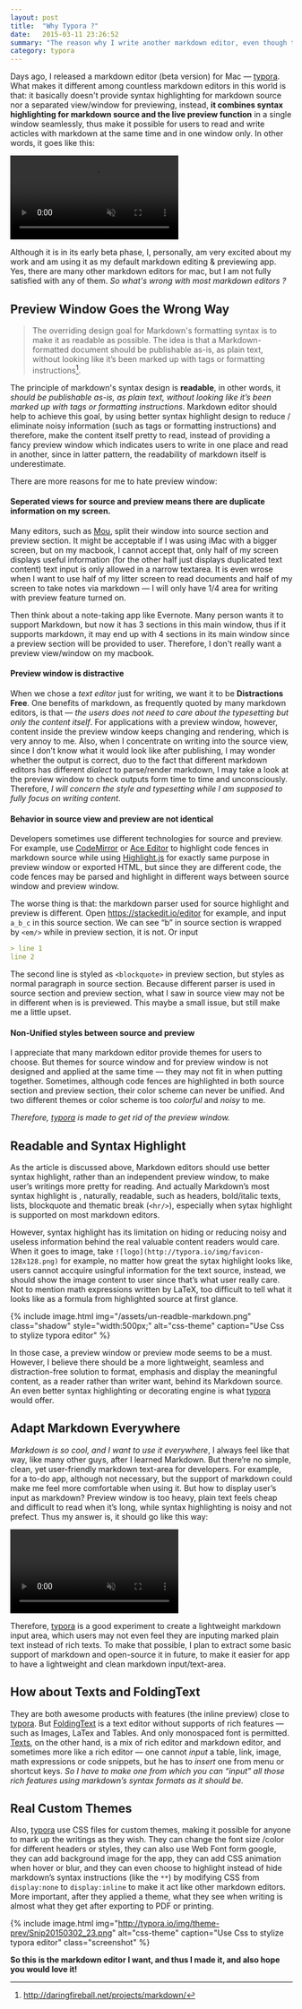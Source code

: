 ```yaml
---
layout: post
title:  "Why Typora ?"
date:   2015-03-11 23:26:52
summary: "The reason why I write another markdown editor, even though there're already too many markdown editors in this world. "
category: typora
---
```

Days ago, I released a markdown editor (beta version) for Mac — [typora][]. What makes it different among countless markdown editors in this world is that: it basically doesn't provide syntax highlighting for markdown source nor a separated view/window for previewing, instead, **it combines syntax highlighting for markdown source and the live preview function** in a single window seamlessly, thus make it possible for users to read and write acticles with markdown at the same time and in one window only. In other words, it goes like this:

<p><video src="http://typora.io/img/beta.mov" type="video/h.264" autoplay="autoplay" muted="muted" preload="preload" loop="loop" ></video></p>


Although it is in its early beta phase, I, personally, am very excited about my work and am using it as my default markdown editing & previewing app. Yes, there are many other markdown editors for mac, but I am not fully satisfied with any of them. *So what's wrong with most markdown editors ?*

## Preview Window Goes the Wrong Way

> The overriding design goal for Markdown's formatting syntax is to make it as readable as possible. The idea is that a Markdown-formatted document should be publishable as-is, as plain text, without looking like it’s been marked up with tags or formatting instructions[^markdown-principles].

The principle of markdown's syntax design is **readable**, in other words, it *should be publishable as-is, as plain text, without looking like it’s been marked up with tags or formatting instructions*. Markdown editor should help to achieve this goal, by using better syntax highlight design to reduce / eliminate noisy information (such as tags or formatting instructions) and therefore, make the content itself pretty to read, instead of providing a fancy preview window which indicates users to write in one place and read in another, since in latter pattern, the readability of markdown itself is underestimate.

There are more reasons for me to hate preview window:

#### Seperated views for source and preview means there are duplicate information on my screen.

Many editors, such as [Mou](http://25.io/mou/), split their window into source section and preview section. It might be acceptable if I was using iMac with a bigger screen, but on my macbook, I cannot accept that, only half of my screen displays useful information (for the other half just displays duplicated text content) text input is only allowed in a narrow textarea. It is even wrose when I want to use half of my litter screen to read documents and half of my screen to take notes via markdown — I will only have 1/4 area for writing with preview feature turned on. 

Then think about a note-taking app like Evernote. Many person wants it to support Markdown, but now it has 3 sections in this main window, thus if it supports markdown, it may end up with 4 sections in its main window since a preview section will be provided to user. Therefore, I don't really want a preview view/window on my macbook.

#### Preview window is distractive

When we chose a *text editor* just for writing, we want it to be **Distractions Free**. One benefits of markdown, as frequently quoted by many markdown editors, is that — *the users does not need to care about the typesetting but only the content itself*. For applications with a preview window, however, content inside the preview window keeps changing and rendering, which is very annoy to me. Also, when I concentrate on writing into the source view, since I don’t know what it would look like after publishing, I may wonder whether the output is correct, duo to the fact that different markdown editors has different *dialect* to parse/render markdown, I may take a look at the preview window to check outputs form time to time and unconsciously. Therefore, *I will concern the style and typesetting while I am supposed to fully focus on writing content*.

#### Behavior in source view and preview are not identical

Developers sometimes use different technologies for source and preview. For example, use [CodeMirror](http://codemirror.net) or [Ace Editor](http://ace.c9.io) to highlight code fences in markdown source while using [Highlight.js](https://highlightjs.org) for exactly same purpose in preview window or exported HTML, but since they are different code, the code fences may be parsed and highlight in different ways between source window and preview window.

The worse thing is that: the markdown parser used for source highlight and preview is different. Open <https://stackedit.io/editor> for example, and input `a_b_c` in this source section. We can see “b” in source section is wrapped by `<em/>` while in preview section, it is not. Or input 

``` markdown
> line 1
line 2
```

The second line is styled as `<blockquote>` in preview section, but styles as normal paragraph in source section. Because different parser is used in source section and preview section, what I saw in source view may not be in different when is is previewed. This maybe a small issue, but still make me a little upset.

#### Non-Unified styles between source and preview

I appreciate that many markdown editor provide themes for users to choose.  But themes for source window and for preview window is not designed and applied at the same time — they may not fit in when putting together. Sometimes, although code fences are highlighted in both source section and preview section, their color scheme can never be unified. And two different themes or color scheme is too *colorful* and *noisy* to me.

*Therefore, [typora][] is made to get rid of the preview window.*

## Readable and Syntax Highlight

As the article is discussed above, Markdown editors should use better syntax highlight, rather than an independent preview window, to make user’s writings more pretty for reading. And actually Markdown’s most syntax highlight is , naturally, readable, such as headers, bold/italic texts, lists, blockquote and thematic break (`<hr/>`), especially when sytax highlight is supported on most markdown editors.

However, syntax highlight has its limitation on hiding or reducing noisy and useless information behind the real valuable content readers would care. When it goes to image, take `![logo](http://typora.io/img/favicon-128x128.png)` for example, no matter how great the sytax highlight looks like, users cannot accquire usingful information for the text source, instead, we should show the image content to user since that’s what user really care. Not to mention math expressions written by LaTeX, too difficult to tell what it looks like as a formula from highlighted source at first glance. 

{% include image.html img="/assets/un-readble-markdown.png" class="shadow" style="width:500px;" alt="css-theme" caption="Use Css to stylize typora editor" %}


In those case, a preview window or preview mode seems to be a must. However, I believe there should be a more lightweight, seamless and distraction-free solution to format, emphasis and display the meaningful content, as a reader rather than writer want, behind its Markdown source.  An even better syntax highlighting or decorating engine is what [typora][] would offer.

## Adapt Markdown Everywhere

*Markdown is so cool, and I want to use it everywhere*, I always feel like that way, like many other guys, after I learned Markdown. But there’re no simple, clean, yet user-friendly markdown text-area for developers. For example, for a to-do app, although not necessary, but the support of markdown could make me feel more comfortable when using it. But how to display user’s input as markdown? Preview window is too heavy, plain text feels cheap and difficult to read when it’s long, while syntax highlighting is noisy and not prefect. Thus my answer is, it should go like this way:

<video src="{{ site.baseurl }}/assets/todo-demo.mov" type="video/h.264" autoplay="autoplay" muted="muted" preload="preload" loop="loop" ></video>


Therefore, [typora][] is a good experiment to create a lightweight markdown input area, which users may not even feel they are inputing marked plain text instead of rich texts. To make that possible, I plan to extract some basic support of markdown and open-source it in future, to make it easier for app to have a lightweight and clean markdown input/text-area.

## How about Texts and FoldingText

They are both awesome products with features (the inline preview) close to [typora][]. But [FoldingText](http://www.foldingtext.com) is a text editor without supports of rich features — such as Images, LaTex and Tables. And only monospaced font is permitted. [Texts](http://www.texts.io), on the other hand, is a mix of rich editor and markdown editor, and sometimes more like a rich editor — one cannot *input* a table, link, image, math expressions or code snippets, but he has to *insert* one from menu or shortcut keys. *So I have to make one from which you can “input" all those rich features using markdown’s syntax formats as it should be.*

## Real Custom Themes

Also, [typora][] use CSS files for custom themes, making it possible for anyone to mark up the writings as they wish. They can change the font size /color for different headers or styles, they can also use Web Font form google, they can add background image for the app, they can add CSS animation when hover or blur, and they can even choose to highlight instead of hide markdown’s syntax instructions (like the `**`) by modifying CSS from `display:none` to `display:inline` to make it act like other markdown editors. More important, after they applied a theme, what they see when writing is almost what they get after exporting to PDF or printing.


{% include image.html img="http://typora.io/img/theme-prev/Snip20150302_23.png" alt="css-theme" caption="Use Css to stylize typora editor" class="screenshot" %}

**So this is the markdown editor I want, and thus I made it, and also hope you would love it!**

[typora]: http://typora.io

[^markdown-principles]: http://daringfireball.net/projects/markdown/